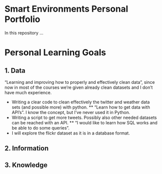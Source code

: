 # Smart Environments Personal Portfolio
In this repository ...
# Personal Learning Goals
## 1. Data
“Learning and improving how to properly and effectively clean data”, since now
in most of the courses we’re given already clean datasets and I don’t have much
experience.
* Writing a clear code to clean effectively the twitter and weather data sets
(and possible more) with python.
** “Learn how to get data with API’s”. I know the concept, but I’ve never used it in
Python.
* Writing a script to get more tweets. Possibly also other needed datasets
can be reached with an API.
** “I would like to learn how SQL works and be able to do some queries”.
* I will explore the flickr dataset as it is in a database format.
## 2. Information

## 3. Knowledge
